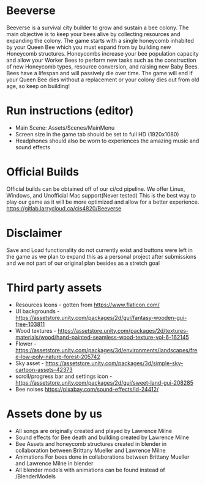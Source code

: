 # Beeverse

Beeverse is a survival city builder to grow and sustain a bee colony.  The main objective is to keep your bees alive by collecting resources and expanding the colony.  The game starts with a single honeycomb inhabited by your Queen Bee which you must expand from by building new Honeycomb structures.  Honeycombs increase your bee population capacity and allow your Worker Bees to perform new tasks such as the construction of new Honeycomb types, resource conversion, and raising new Baby Bees.  Bees have a lifespan and will passively die over time.  The game will end if your Queen Bee dies without a replacement or your colony dies out from old age, so keep on building! 

# Run instructions (editor)
- Main Scene: Assets/Scenes/MainMenu
- Screen size in the game tab should be set to full HD (1920x1080)
- Headphones should also be worn to experiences the amazing music and sound effects


# Official Builds
Official builds can be obtained off of our ci/cd pipeline. We offer Linux, Windows, and Unofficial Mac support(Never tested) This is the best way to play our game as it will be more optimized and allow for a better experience.
https://gitlab.larrycloud.ca/cis4820/Beeverse

# Disclaimer
Save and Load functionality do not currently exist and buttons were
left in the game as we plan to expand this as a personal project after submissions
and we not part of our original plan besides as a stretch goal
# Third party assets

- Resources Icons - gotten from https://www.flaticon.com/
- UI backgrounds - https://assetstore.unity.com/packages/2d/gui/fantasy-wooden-gui-free-103811
- Wood textures - https://assetstore.unity.com/packages/2d/textures-materials/wood/hand-painted-seamless-wood-texture-vol-6-162145
- Flower - https://assetstore.unity.com/packages/3d/environments/landscapes/free-low-poly-nature-forest-205742
- Sky asset - https://assetstore.unity.com/packages/3d/simple-sky-cartoon-assets-42373
- scroll/progress bar and settings icon - https://assetstore.unity.com/packages/2d/gui/sweet-land-gui-208285
- Bee noises https://pixabay.com/sound-effects/id-24412/

# Assets done by us
- All songs are originally created and played by Lawrence Milne
- Sound effects for Bee death and building created by Lawrence Milne
- Bee Assets and honeycomb structures created in blender in collaboration between Brittany Mueller and Lawrence Milne
- Animations For bees done in collaborations between Brittany Mueller and Lawrence Milne in blender
- All blender models with animations can be found instead of /BlenderModels 
